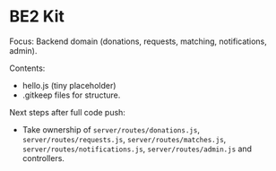 # BE2 Kit

Focus: Backend domain (donations, requests, matching, notifications, admin).

Contents:
- hello.js (tiny placeholder)
- .gitkeep files for structure.

Next steps after full code push:
- Take ownership of `server/routes/donations.js`, `server/routes/requests.js`, `server/routes/matches.js`, `server/routes/notifications.js`, `server/routes/admin.js` and controllers.

